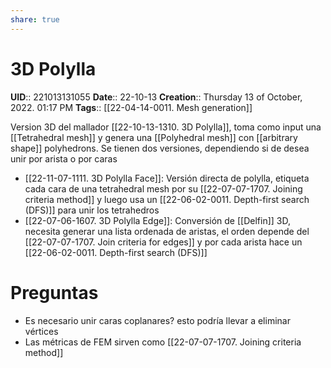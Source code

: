 ```yaml
---
share: true  
---
```


# 3D Polylla
**UID**:: 221013131055
**Date**:: 22-10-13
**Creation**::  Thursday 13 of October, 2022.  01:17 PM
**Tags**:: [[22-04-14-0011. Mesh generation]]

Version 3D del mallador [[22-10-13-1310. 3D Polylla]], toma como input una [[Tetrahedral mesh]] y genera una [[Polyhedral mesh]] con [[arbitrary shape]] polyhedrons. Se tienen dos versiones, dependiendo si de desea unir por arista o por caras

- [[22-11-07-1111. 3D Polylla Face]]: Versión directa de polylla, etiqueta cada cara de una tetrahedral mesh por su [[22-07-07-1707. Joining criteria method]] y luego usa un [[22-06-02-0011. Depth-first search (DFS)]] para unir los tetrahedros
- [[22-07-06-1607. 3D Polylla Edge]]: Conversión de [[Delfin]] 3D, necesita generar una lista ordenada de aristas, el orden depende del [[22-07-07-1707. Join criteria for edges]] y por cada arista hace un [[22-06-02-0011. Depth-first search (DFS)]]


# Preguntas

- Es necesario unir caras coplanares? esto podría llevar a eliminar vértices
- Las métricas de FEM sirven como [[22-07-07-1707. Joining criteria method]]